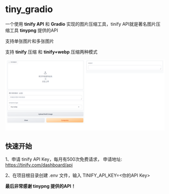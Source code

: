 # tiny_gradio

一个使用 **tinify API** 和 **Gradio** 实现的图片压缩工具，tinify API就是著名图片压缩工具 **tinypng** 提供的API

支持单张图片和多张图片

支持 **tinify** 压缩 和 **tinify+webp** 压缩两种模式

![效果图](./tiny_gradio.png)


## 快速开始
1、申请 tinify API Key，每月有500次免费请求， 申请地址: https://tinify.com/dashboard/api

2、在项目根目录创建 .env 文件，输入 TINIFY_API_KEY=<你的API Key>


**最后非常感谢 tinypng 提供的API！**